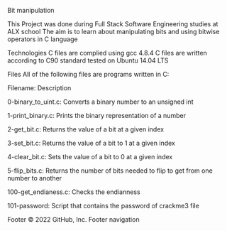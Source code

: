 Bit manipulation

This Project was done during Full Stack Software Engineering studies at ALX school The aim is to learn about manipulating bits and using bitwise operators in C language

Technologies C files are complied using gcc 4.8.4 C files are written according to C90 standard tested on Ubuntu 14.04 LTS

Files All of the following files are programs written in C:

Filename: Description

0-binary_to_uint.c: Converts a binary number to an unsigned int

1-print_binary.c: Prints the binary representation of a number

2-get_bit.c: Returns the value of a bit at a given index

3-set_bit.c: Returns the value of a bit to 1 at a given index

4-clear_bit.c: Sets the value of a bit to 0 at a given index

5-flip_bits.c: Returns the number of bits needed to flip to get from one number to another

100-get_endianess.c: Checks the endianness

101-password: Script that contains the password of crackme3 file

Footer
© 2022 GitHub, Inc.
Footer navigation
